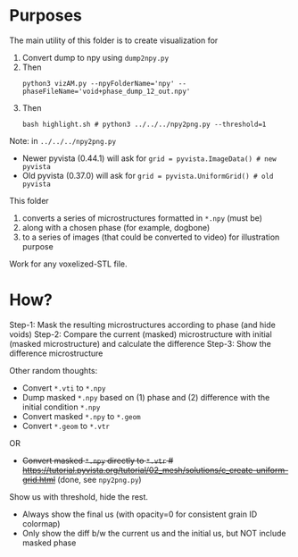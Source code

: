 
# Purposes

The main utility of this folder is to create visualization for 

1. Convert dump to npy using `dump2npy.py`
1. Then
    ```shell
    python3 vizAM.py --npyFolderName='npy' --phaseFileName='void+phase_dump_12_out.npy'
    ```
1. Then
    ```shell
    bash highlight.sh # python3 ../../../npy2png.py --threshold=1
    ```
Note: in `../../../npy2png.py`
* Newer pyvista (0.44.1) will ask for `grid = pyvista.ImageData() # new pyvista`
* Old pyvista (0.37.0) will ask for `grid = pyvista.UniformGrid() # old pyvista`

This folder 
1. converts a series of microstructures formatted in `*.npy` (must be)
1. along with a chosen phase (for example, dogbone)
1. to a series of images (that could be converted to video) for illustration purpose

Work for any voxelized-STL file.

# How?

Step-1: Mask the resulting microstructures according to phase (and hide voids)
Step-2: Compare the current (masked) microstructure with initial (masked microstructure) and calculate the difference
Step-3: Show the difference microstructure

Other random thoughts:
* Convert `*.vti` to `*.npy`
* Dump masked `*.npy` based on (1) phase and (2) difference with the initial condition `*.npy`
* Convert masked `*.npy` to `*.geom`
* Convert `*.geom` to `*.vtr`

OR

* ~~Convert masked `*.npy` directly to `*.vtr` # https://tutorial.pyvista.org/tutorial/02_mesh/solutions/c_create-uniform-grid.html~~ (done, see `npy2png.py`)

Show us with threshold, hide the rest.
* Always show the final us (with opacity=0 for consistent grain ID colormap)
* Only show the diff b/w the current us and the initial us, but NOT include masked phase

